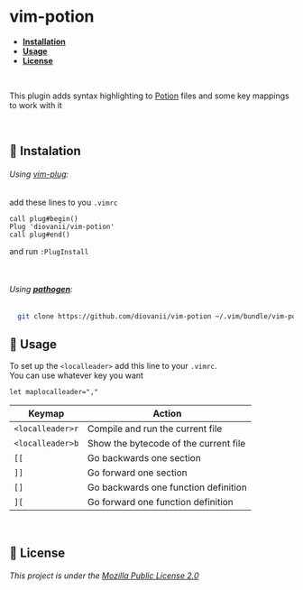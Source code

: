 # vim-potion

* **[Installation](#installation)**
* **[Usage](#usage)**
* **[License](#license)**

<br>

This plugin adds syntax highlighting to [Potion](http://perl11.org/potion/) files and some key mappings to work with it 

<br>

## :wrench: Instalation

###### Using _[vim-plug](https://github.com/junegunn/vim-plug)_:

add these lines to you `.vimrc`

```vim
call plug#begin()
Plug 'diovanii/vim-potion'
call plug#end()
```
and run `:PlugInstall`

<br>

###### _Using **[pathogen](https://github.com/tpope/vim-pathogen)**:_

```bash
  git clone https://github.com/diovanii/vim-potion ~/.vim/bundle/vim-potion
```

## :memo: Usage

To set up the `<localleader>` add this line to your `.vimrc`.<br>
You can use whatever key you want

```vim
let maplocalleader=","
```

| Keymap           | Action                                |
|------------------|---------------------------------------|
| `<localleader>r` | Compile and run the current file      |
| `<localleader>b` | Show the bytecode of the current file |
| `[[`             | Go backwards one section              |
| `]]`             | Go forward one section                |
| `[]`             | Go backwards one function definition  |
| `][`             | Go forward one function definition    |

<br>

## :page_with_curl: License

###### This project is under the [Mozilla Public License 2.0](http://mozilla.org/MPL/2.0/)
